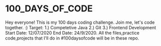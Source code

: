 # 100_DAYS_OF_CODE
Hey everyone! This is my 100 days coding challenge. Join me, let's code together. :)
Target: 1.) Competetive Java
        2.) Git
        3.) Frontend Development
Start Date: 12/07/2020 End Date: 24/9/2020.
All the files,practice code,projects that I'll do in #100daysofcode will be in these repo.


